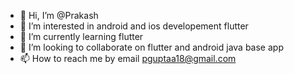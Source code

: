 - 👋 Hi, I’m @Prakash
- 👀 I’m interested in android and ios developement flutter 
- 🌱 I’m currently learning flutter 
- 💞️ I’m looking to collaborate on flutter and android java base app
- 📫 How to reach me by email pguptaa18@gmail.com

<!---
gitPrakash1/gitPrakash1 is a ✨ special ✨ repository because its `README.md` (this file) appears on your GitHub profile.
You can click the Preview link to take a look at your changes.
--->
